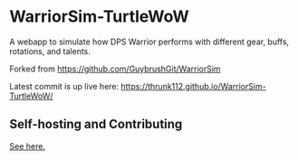 # WarriorSim-TurtleWoW
A webapp to simulate how DPS Warrior performs with different gear, buffs, rotations, and talents.

Forked from https://github.com/GuybrushGit/WarriorSim

Latest commit is up live here:
https://thrunk112.github.io/WarriorSim-TurtleWoW/

## Self-hosting and Contributing

[See here.](CONTRIBUTING.md)

